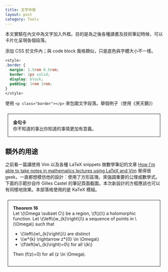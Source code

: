 ```yaml
---
title: 文字外框
layout: post
category: Tools
---
```


<style>
.border {
  margin: 1.5rem 0.5rem;
  border: 1px solid;
  display: block;
  padding: 1rem 1rem;
}
</style>

本文實驗在內文中為文字加入外框。目的是為之後各種讀書及技術筆記時候，可以卡片化呈現各個段落。

添加 CSS 於文件內；與 code block 風格類似，只是底色與字體大小不一樣。

```css
<style>
.border {
  margin: 1.5rem 0.5rem;
  border: 1px solid;
  display: block;
  padding: 1rem 1rem;
}
</style>
```

使用 `<p class="border"></p>` 來包圍文字段落。舉個例子（使用《黑天鵝》）

<div class="border"><b>金句卡</b><br>
你不知道的事比你知道的事情更加有意義。
</div>

## 額外的用途

之前看一篇講使用 Vim 以及各種 LaTeX snippets 做數學筆記的文章 [How I'm able to take notes in mathematics lectures using LaTeX and Vim](https://castel.dev/post/lecture-notes-1/) 覺得很 geek，一直都想模仿他的設計：使用了方形區塊，來強調重要的公理或數學式。下面的示範抄自作 Gilles Castel 的筆記頁面截圖。本次新設計的方框應該也可以有同樣地效果。本部落格使用的是 KaTeX 模組。

<div class="border"><b>Theorem 16</b><br>
Let \(\Omega \subset C\) be a region, \(f(z)\) a holomorphic function. Let \(\left\{w_{k}\right\}\) a sequence of points in \(\Omega\) such that

<ul>
<li> \(\left\{w\_{k}\right\}\) are distinct
<li> \(w*{k} \rightarrow z*{0} \in \Omega\)
<li> \(f\left(w\_{k}\right)=0\) for all \(k\)
</ul>

Then \(f(z)=0\) for all \(z \in \Omega\).</div>
